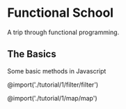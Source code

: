 # Functional School
A trip through functional programming.

## The Basics
Some basic methods in Javascript

@import('./tutorial/1/filter/filter')

@import('./tutorial/1/map/map')
